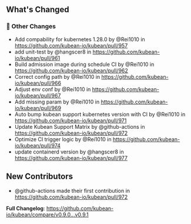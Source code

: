 <!-- Release notes generated using configuration in .github/release.yml at v0.9.1 -->

## What's Changed
### 🔨 Other Changes
* Add compability for kubernetes 1.28.0 by @Rei1010 in https://github.com/kubean-io/kubean/pull/957
* add unit-test by @hangscer8 in https://github.com/kubean-io/kubean/pull/961
* Build admission image during schedule CI by @Rei1010 in https://github.com/kubean-io/kubean/pull/962
* Correct config path by @Rei1010 in https://github.com/kubean-io/kubean/pull/966
* Adjust env conf by @Rei1010 in https://github.com/kubean-io/kubean/pull/967
* Add missing param by @Rei1010 in https://github.com/kubean-io/kubean/pull/969
* Auto bump kubean support kubernetes version with CI by @Rei1010 in https://github.com/kubean-io/kubean/pull/971
* Update Kubean Support Matrix by @github-actions in https://github.com/kubean-io/kubean/pull/972
* Optimize CI trigger logic by @Rei1010 in https://github.com/kubean-io/kubean/pull/974
* update containerd version by @hangscer8 in https://github.com/kubean-io/kubean/pull/977

## New Contributors
* @github-actions made their first contribution in https://github.com/kubean-io/kubean/pull/972

**Full Changelog**: https://github.com/kubean-io/kubean/compare/v0.9.0...v0.9.1
